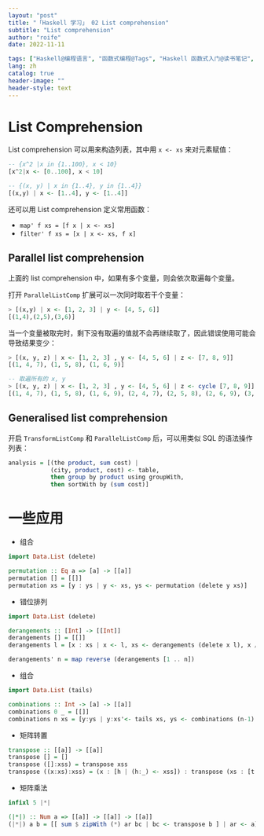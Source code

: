 ```yaml
---
layout: "post"
title: "「Haskell 学习」 02 List comprehension"
subtitle: "List comprehension"
author: "roife"
date: 2022-11-11

tags: ["Haskell@编程语言", "函数式编程@Tags", "Haskell 函数式入门@读书笔记", "读书笔记@Tags"]
lang: zh
catalog: true
header-image: ""
header-style: text
---
```


# List Comprehension

List comprehension 可以用来构造列表，其中用 `x <- xs` 来对元素赋值：

```haskell
-- {x^2 |x in {1..100}, x < 10}
[x^2|x <- [0..100], x < 10]

-- {(x, y) | x in {1..4}, y in {1..4}}
[(x,y) | x <- [1..4], y <- [1..4]]
```

还可以用 List comprehension 定义常用函数：
- `map' f xs = [f x | x <- xs]`
- `filter' f xs = [x | x <- xs, f x]`

## Parallel list comprehension

上面的 list comprehension 中，如果有多个变量，则会依次取遍每个变量。

打开 `ParallelListComp` 扩展可以一次同时取若干个变量：

```haskell
> [(x,y) | x <- [1, 2, 3] | y <- [4, 5, 6]]
[(1,4),(2,5),(3,6)]
```

当一个变量被取完时，剩下没有取遍的值就不会再继续取了，因此错误使用可能会导致结果变少：

```haskell
> [(x, y, z) | x <- [1, 2, 3] , y <- [4, 5, 6] | z <- [7, 8, 9]]
[(1, 4, 7), (1, 5, 8), (1, 6, 9)]

-- 取遍所有的 x, y
> [(x, y, z) | x <- [1, 2, 3] , y <- [4, 5, 6] | z <- cycle [7, 8, 9]]
[(1, 4, 7), (1, 5, 8), (1, 6, 9), (2, 4, 7), (2, 5, 8), (2, 6, 9), (3, 4, 7), (3, 5, 8), (3, 6, 9)]
```

## Generalised list comprehension

开启 `TransformListComp` 和 `ParallelListComp` 后，可以用类似 SQL 的语法操作列表：

```haskell
analysis = [(the product, sum cost) |
            (city, product, cost) <- table,
            then group by product using groupWith,
            then sortWith by (sum cost)]
```

# 一些应用

- 组合

```haskell
import Data.List (delete)

permutation :: Eq a => [a] -> [[a]]
permutation [] = [[]]
permutation xs = [y : ys | y <- xs, ys <- permutation (delete y xs)]
```

- 错位排列

```haskell
import Data.List (delete)

derangements :: [Int] -> [[Int]]
derangements [] = [[]]
derangements l = [x : xs | x <- l, xs <- derangements (delete x l), x /= length l]

derangements' n = map reverse (derangements [1 .. n])
```

- 组合

```haskell
import Data.List (tails)

combinations :: Int -> [a] -> [[a]]
combinations 0 _ = [[]]
combinations n xs = [y:ys | y:xs'<- tails xs, ys <- combinations (n-1) xs']
```

- 矩阵转置

```haskell
transpose :: [[a]] -> [[a]]
transpose [] = []
transpose ([]:xss) = transpose xss
transpose ((x:xs):xss) = (x : [h | (h:_) <- xss]) : transpose (xs : [t | (_:t) <- xss])
```

- 矩阵乘法

```haskell
infixl 5 |*|

(|*|) :: Num a => [[a]] -> [[a]] -> [[a]]
(|*|) a b = [[ sum $ zipWith (*) ar bc | bc <- transpose b ] | ar <- a]
```
